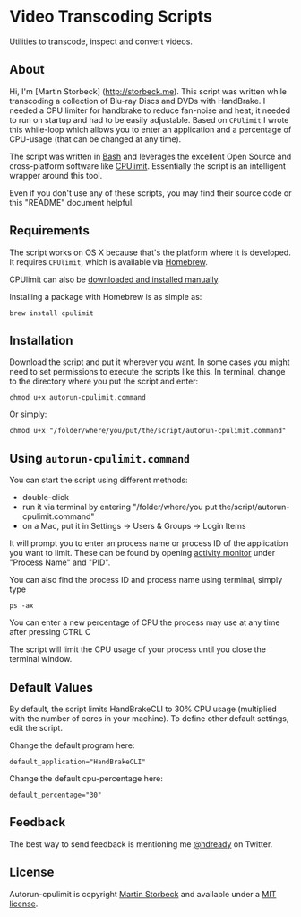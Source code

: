 # Video Transcoding Scripts

Utilities to transcode, inspect and convert videos.

## About

Hi, I'm [Martin Storbeck] (http://storbeck.me). This script was written while transcoding a collection of Blu-ray Discs and DVDs with HandBrake. I needed a CPU limiter for handbrake to reduce fan-noise and heat; it needed to run on startup and had to be easily adjustable. Based on `CPUlimit` I wrote this while-loop which allows you to enter an application and a percentage of CPU-usage (that can be changed at any time).


The script was written in [Bash](http://www.gnu.org/software/bash/) and leverages the excellent Open Source and cross-platform software like [CPUlimit](https://github.com/opsengine/cpulimit). Essentially the script is an intelligent wrapper around this tool.

Even if you don't use any of these scripts, you may find their source code or this "README" document helpful.

## Requirements

The script works on OS X because that's the platform where it is developed. It requires `CPUlimit`, which is available via [Homebrew](http://brew.sh).

CPUlimit can also be [downloaded and installed manually](https://github.com/opsengine/cpulimit).

Installing a package with Homebrew is as simple as:

    brew install cpulimit

## Installation

Download the script and put it wherever you want.  In some cases you might need to set permissions to execute the scripts like this. In terminal, change to the directory where you put the script and enter:

    chmod u+x autorun-cpulimit.command

Or simply:

    chmod u+x "/folder/where/you/put/the/script/autorun-cpulimit.command"

## Using `autorun-cpulimit.command`

You can start the script using different methods:

- double-click 
- run it via terminal by entering "/folder/where/you put the/script/autorun-cpulimit.command"
- on a Mac, put it in Settings -> Users & Groups -> Login Items

It will prompt you to enter an process name or process ID of the application you want to limit. These can be found by opening [activity monitor](http://support.apple.com/en-en/HT201464#cpu) under "Process Name" and "PID". 

You can also find the process ID and process name using terminal, simply type

    ps -ax

You can enter a new percentage of CPU the process may use at any time after pressing CTRL C

The script will limit the CPU usage of your process until you close the terminal window. 

## Default Values

By default, the script limits HandBrakeCLI to 30% CPU usage (multiplied with the number of cores in your machine). To define other default settings, edit the script.

Change the default program here:

    default_application="HandBrakeCLI"

Change the default cpu-percentage here:

    default_percentage="30"

## Feedback

The best way to send feedback is mentioning me [@hdready](http://twittter.com/hdready) on Twitter. 

## License

Autorun-cpulimit is copyright [Martin Storbeck](http://storbeck.me) and available under a [MIT license](https://github.com/hdready/autorun-cpulimit/LICENSE).

